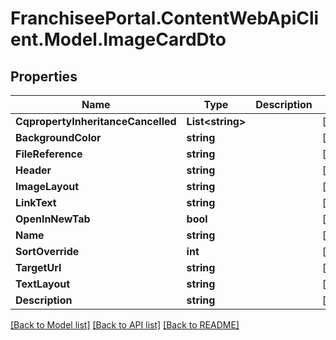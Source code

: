 # FranchiseePortal.ContentWebApiClient.Model.ImageCardDto

## Properties

Name | Type | Description | Notes
------------ | ------------- | ------------- | -------------
**CqpropertyInheritanceCancelled** | **List&lt;string&gt;** |  | [optional] 
**BackgroundColor** | **string** |  | [optional] 
**FileReference** | **string** |  | [optional] 
**Header** | **string** |  | [optional] 
**ImageLayout** | **string** |  | [optional] 
**LinkText** | **string** |  | [optional] 
**OpenInNewTab** | **bool** |  | [optional] 
**Name** | **string** |  | [optional] 
**SortOverride** | **int** |  | [optional] 
**TargetUrl** | **string** |  | [optional] 
**TextLayout** | **string** |  | [optional] 
**Description** | **string** |  | [optional] 

[[Back to Model list]](../README.md#documentation-for-models) [[Back to API list]](../README.md#documentation-for-api-endpoints) [[Back to README]](../README.md)

